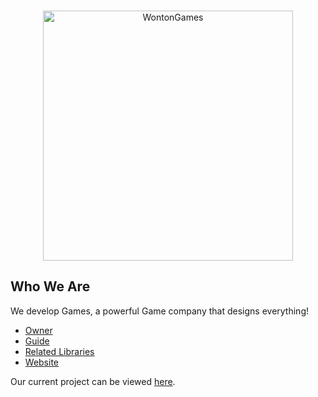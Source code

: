 <div align="center">
	<br />
	<p>
		<a href="https://linktr.ee/raphael065/"><img src="https://i.ibb.co/c8dWnnL/hvucrknh-removebg-preview.png" width="400" alt="WontonGames" /></a>
	</p>
</div>

## Who We Are

We develop Games, a powerful Game company that designs everything! 

- [Owner]
- [Guide]
- [Related Libraries]
- [Website]

Our current project can be viewed [here][Project].

[Owner]: https://github.com/Raphael065
[Guide]: https://github.com/Raphael065
[Related Libraries]: https://discord.com/developers/docs/topics/community-resources#libraries
[Project]: https://github.com/Raphael065
[Website]: linktr.ee/raphael065
